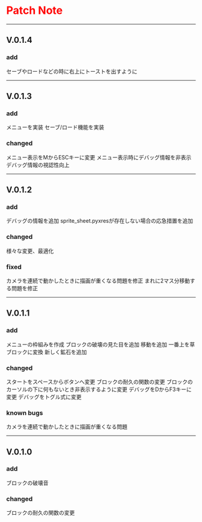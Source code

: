 
# <span style="color: red;">Patch Note</span>

---

## V.0.1.4

### add

セーブやロードなどの時に右上にトーストを出すように

---

## V.0.1.3

### add

メニューを実装
セーブ/ロード機能を実装

### changed

メニュー表示をMからESCキーに変更
メニュー表示時にデバッグ情報を非表示
デバッグ情報の視認性向上

---

## V.0.1.2

### add

デバッグの情報を追加
sprite_sheet.pyxresが存在しない場合の応急措置を追加

### changed

様々な変更、最適化

### fixed

カメラを連続で動かしたときに描画が重くなる問題を修正
まれに2マス分移動する問題を修正

---

## V.0.1.1

### add

メニューの枠組みを作成
ブロックの破壊の見た目を追加
移動を追加
一番上を草ブロックに変換
新しく鉱石を追加

### changed

スタートをスペースからボタンへ変更
ブロックの耐久の関数の変更
ブロックのカーソルの下に何もないとき非表示するように変更
デバッグをDからF3キーに変更
デバッグをトグル式に変更

### known bugs

カメラを連続で動かしたときに描画が重くなる問題

---

## V.0.1.0

### add

ブロックの破壊音

### changed

ブロックの耐久の関数の変更

